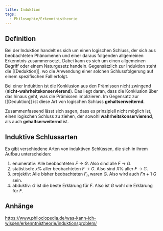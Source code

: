 ```yaml
---
title: Induktion
tags:
  - Philosophie/Erkenntnistheorie
---
```


## Definition

Bei der Induktion handelt es sich um einen logischen Schluss, der sich aus beobachteten Phänomenen und einer daraus folgenden allgemeinen Erkenntnis zusammensetzt. Dabei kann es sich um einen allgemeinen Begriff oder einem Naturgesetz handeln. Gegensätzlich zur Induktion steht die [[Deduktion]], wo die Anwendung einer solchen Schlussfolgerung auf einem spezifischen Fall erfolgt.

Bei einer Induktion ist die Konklusion aus den Prämissen nicht zwingend (**nicht-wahrheitskonservierend**). Das liegt daran, dass die Konklusion über das hinaus geht, was die Prämissen implizieren. Im Gegensatz zur [[Deduktion]] ist diese Art von logischen Schluss **gehaltserweiternd**.

Zusammenfassend lässt sich sagen, dass es prinzipiell nicht möglich ist, einen logischen Schluss zu ziehen, der sowohl **wahrheitskonservierend**, als auch **gehaltserweiternd** ist.

## Induktive Schlussarten

Es gibt verschiedene Arten von induktiven Schlüssen, die sich in ihrem Aufbau unterscheiden:

1. enumerativ: Alle beobachteten $F$ → $G$. Also sind alle $F$ → $G$.
2. statistisch: $x\%$ aller beobachteten $F$ → $G$. Also sind $X\%$ aller $F$ → $G$.
3. projektiv: Alle bisher beobachteten $F_n$ waren $G$. Also wird auch $Fn+1$ $G$ sein.
4. abduktiv: $G$ ist die beste Erklärung für $F$. Also ist $G$ wohl die Erklärung für $F$.

## Anhänge

https://www.philoclopedia.de/was-kann-ich-wissen/erkenntnistheorie/induktionsproblem/